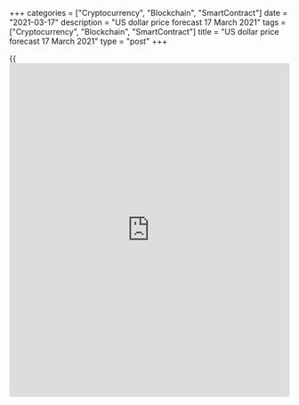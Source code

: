 +++
categories = ["Cryptocurrency", "Blockchain", "SmartContract"]
date = "2021-03-17"
description = "US dollar price forecast 17 March 2021"
tags = ["Cryptocurrency", "Blockchain", "SmartContract"]
title = "US dollar price forecast 17 March 2021"
type = "post"
+++

{{<iframe id="large-banner" src="https://www.bounty.group/#slide=11.0" width="100%" height="600" scrolling="no" style="border: 0px solid rgb(216, 221, 230); border-radius: 3px;">}}

2021-03-17

2021-03-17

Dollar feels good. Forecast of 17.03.2021Dmitri Demidenko

Things that scare the entire world do not worry the Federal Reserve. The
Treasury yield growth reflects the strength of the US economy. Will the
US central bank try to stop this? Let us discuss the Forex outlook and
make up a [EURUSD][1] trading plan.

## Weekly US dollar fundamental forecast

Everything changes. For the first time over the past twelve months,
[investor](https://www.fintechee.com/tutorial-for-forex-trading/investor-mode/)s do not consider the pandemic a major driver of pricing in
financial markets. The financial managers who manage almost $600
billion, polled by BofA Merrill Lynch, say that the major risk factors
are inflation and Treasury yields' uncontrolled growth. How will the Fed
manage the excessive rise of the US bond market rates, and will it do
this at all?

The FOMC's December forecasts suggested that US GDP would expand by 4.2%
in 2021, inflation would rise to 1.8%, and unemployment would fall to
5%. Given the rapid vaccinations, massive fiscal stimulus, and strong
domestic data, projections should be revised up. According to Bloomberg
experts, the central bank will increase its growth forecasts. And the
increase should be quite significant. In particular, economists expect
that the estimates for GDP will be up to almost 6%.

###  **Median estimate of FOMC December forecasts**

 _Source_ _: Bloomberg_

If the Fed upgrades the forecasts, will it stick to its former
projections for the federal funds rate? Only one FOMC member in December
saw the rate hike in 2022, five suggested it be up in 2023, the rest -
in 2024. In fact, there is definitely a point. The most serious risk of
the March meeting will be the shift in the timing of the monetary
restriction start from 2024 to 2023. In this situation, there will be
another reason to continue selling the US Treasuries. I believe that the
Fed will not allow this; the projections for the future federal funds
rate trajectory should not change, which will confirm the central bank’s
patience.

However, this does not seem to be sufficient to clamp down on the
Treasury yields rally. The ultra-easy monetary [policy](https://www.fintechee.com/policy/) pushed up
inflation, and it makes no sense to hold bonds amid the PCE rapid
growth. Jerome Powell and his team are faced with a challenge. One of
the solutions to the problem could be the phrase that the US inflation
remains low, but the Fed expects a temporary surge in the inflation
rate.

Another matter is whether the Fed needs to worry about rising borrowing
costs? Historically low debt rates drove debt service cost down to 1.6%
of GDP in 2020. And in 2021, the interest payments should continue
declining, despite the recent rally in yields and an increase in the
volume of bond issues.

### Dynamics of US debt servicing cost

 _Source_ _: Bloomberg_

The USA is reaping the results of its exclusivity when, due to explosive
GDP growth, it does not need to worry about bond yields rally. So, the
US dollar is naturally rising. The gap between potential and actual
production volumes in the eurozone is twice as large as in the United
States. Yes, with fiscal stimulus from Joe Biden and transatlantic
trade, the gap will be narrowing, but this requires certain conditions,
including rapid vaccination, which is a big problem in Europe.

### Weekly [EURUSD][1] trading plan

It is still relevant to hold the [EURUSD][1] shorts [entered on the
price rise to 1.199][2]. If the price doesn’t go up above 1.193 due to
Jerome Powell’s speech, it will make sense to add up to the shorts with
the target profits at 1.18, 1.176, and 1.172.



## Price chart of EURUSD in real time mode

The content of this article reflects the author’s opinion and does not
necessarily reflect the official position of LiteForex. The material
published on this page is provided for informational purposes only and
should not be considered as the provision of investment advice for the
purposes of Directive 2004/39/EC.

Rate this article:

{{value}}

( {{count}} {{title}} )

   1. my.liteforex.com/trading/chart?symbol=EURUSD&returnUrl=true
   2. www.liteforex.com/blog/analysts-opinions/euro-if-being-fed-forecast-as-of-11032021/